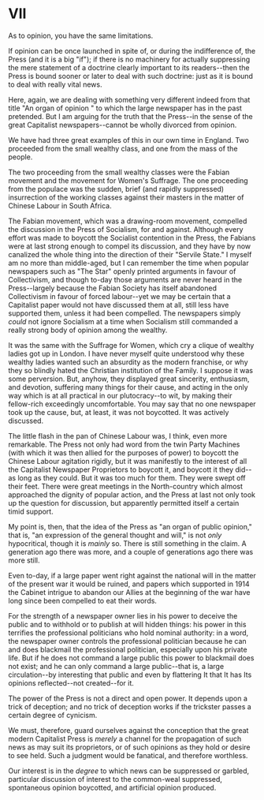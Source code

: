 # VII

As to opinion, you have the same limitations.

If opinion can be once launched in spite of, or during the indifference of, the Press (and it is a big "if"); if there is no machinery for actually suppressing the mere statement of a doctrine clearly important to its readers--then the Press is bound sooner or later to deal with such doctrine: just as it is bound to deal with really vital news.

Here, again, we are dealing with something very different indeed from that title "An organ of opinion " to which the large newspaper has in the past pretended. But I am arguing for the truth that the Press--in the sense of the great Capitalist newspapers--cannot be wholly divorced from opinion.

We have had three great examples of this in our own time in England. Two proceeded from the small wealthy class, and one from the mass of the people.

The two proceeding from the small wealthy classes were the Fabian movement and the movement for Women's Suffrage. The one proceeding from the populace was the sudden, brief (and rapidly suppressed) insurrection of the working classes against their masters in the matter of Chinese Labour in South Africa.

The Fabian movement, which was a drawing-room movement, compelled the discussion in the Press of Socialism, for and against. Although every effort was made to boycott the Socialist contention in the Press, the Fabians were at last strong enough to compel its discussion, and they have by now canalized the whole thing into the direction of their "Servile State." I myself am no more than middle-aged, but I can remember the time when popular newspapers such as "The Star" openly printed arguments in favour of Collectivism, and though to-day those arguments are never heard in the Press--largely because the Fabian Society has itself abandoned Collectivism in favour of forced labour--yet we may be certain that a Capitalist paper would not have discussed them at all, still less have supported them, unless it had been compelled. The newspapers simply *could* not ignore Socialism at a time when Socialism still commanded a really strong body of opinion among the wealthy.

It was the same with the Suffrage for Women, which cry a clique of wealthy ladies got up in London. I have never myself quite understood why these wealthy ladies wanted such an absurdity as the modern franchise, or why they so blindly hated the Christian institution of the Family. I suppose it was some perversion. But, anyhow, they displayed great sincerity, enthusiasm, and devotion, suffering many things for their cause, and acting in the only way which is at all practical in our plutocracy--to wit, by making their fellow-rich exceedingly uncomfortable. You may say that no one newspaper took up the cause, but, at least, it was not boycotted. It was actively discussed.

The little flash in the pan of Chinese Labour was, I think, even more remarkable. The Press not only had word from the twin Party Machines (with which it was then allied for the purposes of power) to boycott the Chinese Labour agitation rigidly, but it was manifestly to the interest of all the Capitalist Newspaper Proprietors to boycott it, and boycott it they did--as long as they could. But it was too much for them. They were swept off their feet. There were great meetings in the North-country which almost approached the dignity of popular action, and the Press at last not only took up the question for discussion, but apparently permitted itself a certain timid support.

My point is, then, that the idea of the Press as "an organ of public opinion," that is, "an expression of the general thought and will," is not *only* hypocritical, though it is *mainly* so. There is still something in the claim. A generation ago there was more, and a couple of generations ago there was more still.

Even to-day, if a large paper went right against the national will in the matter of the present war it would be ruined, and papers which supported in 1914 the Cabinet intrigue to abandon our Allies at the beginning of the war have long since been compelled to eat their words.

For the strength of a newspaper owner lies in his power to deceive the public and to withhold or to publish at will hidden things: his power in this terrifies the professional politicians who hold nominal authority: in a word, the newspaper owner controls the professional politician because he can and does blackmail the professional politician, especially upon his private life. But if he does not command a large public this power to blackmail does not exist; and he can only command a large public--that is, a large circulation--by interesting that public and even by flattering It that It has Its opinions reflected--not created--for it.

The power of the Press is not a direct and open power. It depends upon a trick of deception; and no trick of deception works if the trickster passes a certain degree of cynicism.

We must, therefore, guard ourselves against the conception that the great modern Capitalist Press is *merely* a channel for the propagation of such news as may suit its proprietors, or of such opinions as they hold or desire to see held. Such a judgment would be fanatical, and therefore worthless.

Our interest is in the *degree* to which news can be suppressed or garbled, particular discussion of interest to the common-weal suppressed, spontaneous opinion boycotted, and artificial opinion produced.
